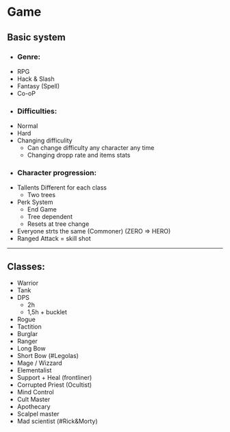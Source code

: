 # Game
## Basic system
*	### Genre:
  * RPG
  * Hack & Slash
  * Fantasy (Spell)
  * Co-oP
*	### Difficulties:
  * Normal
  * Hard
  * Changing difficulity
    * Can change difficulty any character any time 
    * Changing dropp rate and items stats
*	### Character progression:
  * Tallents Different for each class
    * Two trees
  * Perk System
    * End Game
    * Tree dependent
    * Resets at tree change 
  *	Everyone strts the same (Commoner) (ZERO => HERO)
*	Ranged Attack = skill shot
___
## Classes: 
*	Warrior
  * Tank
  * DPS
    * 2h
    * 1,5h + bucklet
*	Rogue
  * Tactition
  * Burglar
*	Ranger
  * Long Bow
  * Short Bow (#Legolas)
*	Mage / Wizzard
  * Elementalist
  * Support + Heal (frontliner)
*	Corrupted Priest (Ocultist)
  * Mind Control
  * Cult Master
*	Apothecary
  * Scalpel master
  * Mad scientist (#Rick&Morty)  
